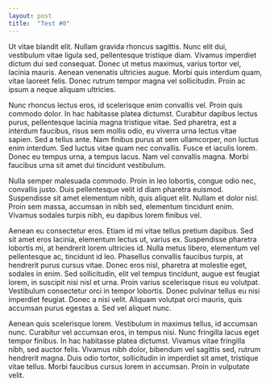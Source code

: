 ```yaml
---
layout: post
title:  "Test #0"
---
```

Ut vitae blandit elit. Nullam gravida rhoncus sagittis. Nunc elit dui, vestibulum vitae ligula sed, pellentesque tristique diam. Vivamus imperdiet dictum dui sed consequat. Donec ut metus maximus, varius tortor vel, lacinia mauris. Aenean venenatis ultricies augue. Morbi quis interdum quam, vitae laoreet felis. Donec rutrum tempor magna vel sollicitudin. Proin ac ipsum a neque aliquam ultricies.

Nunc rhoncus lectus eros, id scelerisque enim convallis vel. Proin quis commodo dolor. In hac habitasse platea dictumst. Curabitur dapibus lectus purus, pellentesque lacinia magna tristique vitae. Sed pharetra, est a interdum faucibus, risus sem mollis odio, eu viverra urna lectus vitae sapien. Sed a tellus ante. Nam finibus purus at sem ullamcorper, non luctus enim interdum. Sed luctus vitae quam nec convallis. Fusce et iaculis lorem. Donec eu tempus urna, a tempus lacus. Nam vel convallis magna. Morbi faucibus urna sit amet dui tincidunt vestibulum.

Nulla semper malesuada commodo. Proin in leo lobortis, congue odio nec, convallis justo. Duis pellentesque velit id diam pharetra euismod. Suspendisse sit amet elementum nibh, quis aliquet elit. Nullam et dolor nisl. Proin sem massa, accumsan in nibh sed, elementum tincidunt enim. Vivamus sodales turpis nibh, eu dapibus lorem finibus vel.

Aenean eu consectetur eros. Etiam id mi vitae tellus pretium dapibus. Sed sit amet eros lacinia, elementum lectus ut, varius ex. Suspendisse pharetra lobortis mi, at hendrerit lorem ultricies id. Nulla metus libero, elementum vel pellentesque ac, tincidunt id leo. Phasellus convallis faucibus turpis, at hendrerit purus cursus vitae. Donec eros nisl, pharetra at molestie eget, sodales in enim. Sed sollicitudin, elit vel tempus tincidunt, augue est feugiat lorem, in suscipit nisi nisl et urna. Proin varius scelerisque risus eu volutpat. Vestibulum consectetur orci in tempor lobortis. Donec pulvinar tellus eu nisi imperdiet feugiat. Donec a nisi velit. Aliquam volutpat orci mauris, quis accumsan purus egestas a. Sed vel aliquet nunc.

Aenean quis scelerisque lorem. Vestibulum in maximus tellus, id accumsan nunc. Curabitur vel accumsan eros, in tempus nisi. Nunc fringilla lacus eget tempor finibus. In hac habitasse platea dictumst. Vivamus vitae fringilla nibh, sed auctor felis. Vivamus nibh dolor, bibendum vel sagittis sed, rutrum hendrerit magna. Duis odio tortor, sollicitudin in imperdiet sit amet, tristique vitae tellus. Morbi faucibus cursus lorem in accumsan. Proin in vulputate velit.